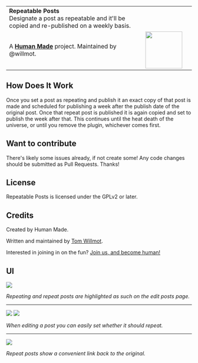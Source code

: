 <table width="100%">
	<tr>
		<td align="left" width="70%">
			<strong>Repeatable Posts</strong><br />
			Designate a post as repeatable and it'll be copied and re-published on a weekly basis.
		</td>
		<td align="right" width="30%">
		</td>
	</tr>
	<tr>
		<td>
			A <strong><a href="https://hmn.md/">Human Made</a></strong> project. Maintained by @willmot.
		</td>
		<td align="center">
			<img src="https://hmn.md/content/themes/hmnmd/assets/images/hm-logo.svg" width="100" />
		</td>
	</tr>
</table>

## How Does It Work

Once you set a post as repeating and publish it an exact copy of that post is made and scheduled for publishing a week after the publish date of the original post. Once that repeat post is published it is again copied and set to publish the week after that. This continues until the heat death of the universe, or until you remove the plugin, whichever comes first.

## Want to contribute

There's likely some issues already, if not create some! Any code changes should be submitted as Pull Requests. Thanks!

## License
Repeatable Posts is licensed under the GPLv2 or later.

## Credits
Created by Human Made.

Written and maintained by [Tom Willmot](https://github.com/willmot).

Interested in joining in on the fun? [Join us, and become human!](https://hmn.md/is/hiring/)

## UI

<img src="https://hmn.imgix.net/humanmade-production/uploads/2015/10/Screen-Shot-2015-10-01-at-16.15.37.png" />

_Repeating and repeat posts are highlighted as such on the edit posts page._

-------

<img src="https://hmn.imgix.net/humanmade-production/uploads/2015/10/Screen-Shot-2015-10-01-at-16.13.50.png" />
<img src="https://hmn.imgix.net/humanmade-production/uploads/2015/10/Screen-Shot-2015-10-01-at-16.13.46.png" />

_When editing a post you can easily set whether it should repeat._

-------

<img src="https://hmn.imgix.net/humanmade-production/uploads/2015/10/Screen-Shot-2015-10-01-at-16.13.28.png" />

_Repeat posts show a convenient link back to the original._
